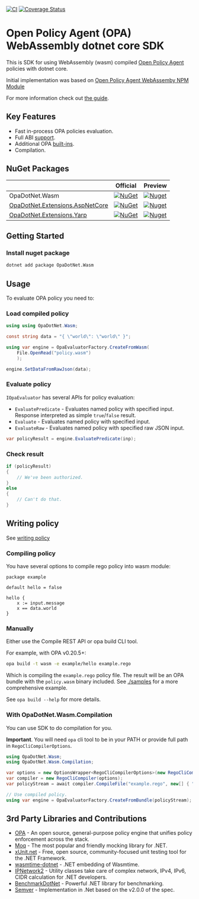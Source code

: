 ﻿[![CI](https://github.com/me-viper/OpaDotNet/workflows/CI/badge.svg)](https://github.com/me-viper/OpaDotNet)
[![Coverage Status](https://coveralls.io/repos/github/me-viper/OpaDotNet/badge.svg)](https://coveralls.io/github/me-viper/OpaDotNet)

# Open Policy Agent (OPA) WebAssembly dotnet core SDK

This is SDK for using WebAssembly (wasm) compiled [Open Policy Agent](https://www.openpolicyagent.org/) policies
with dotnet core.

Initial implementation was based
on [Open Policy Agent WebAssemby NPM Module](https://github.com/open-policy-agent/npm-opa-wasm)

For more information check out [the guide](https://andrii-kurochka.gitbook.io/opadotnet.wasm/).

## Key Features

* Fast in-process OPA policies evaluation.
* Full ABI [support](https://andrii-kurochka.gitbook.io/opadotnet.wasm/overview/opa-compatibility/abi).
* Additional OPA [built-ins](https://andrii-kurochka.gitbook.io/opadotnet.wasm/overview/opa-compatibility/builtins).
* Compilation.

## NuGet Packages

|                 | Official | Preview |
|-----------------|----------|---------|
| OpaDotNet.Wasm  | [![NuGet](https://img.shields.io/nuget/v/OpaDotNet.Wasm.svg)](https://www.nuget.org/packages/OpaDotNet.Wasm/) | [![Nuget](https://img.shields.io/nuget/vpre/OpaDotNet.Wasm.svg)](https://www.nuget.org/packages/OpaDotNet.Wasm/)  |
| [OpaDotNet.Extensions.AspNetCore](https://github.com/me-viper/OpaDotNet.Extensions/tree/main) | [![NuGet](https://img.shields.io/nuget/v/OpaDotNet.Extensions.AspNetCore.svg)](https://www.nuget.org/packages/OpaDotNet.Extensions.AspNetCore/) | [![Nuget](https://img.shields.io/nuget/vpre/OpaDotNet.Extensions.AspNetCore.svg)](https://www.nuget.org/packages/OpaDotNet.Extensions.AspNetCore/)  |
| [OpaDotNet.Extensions.Yarp](https://github.com/me-viper/OpaDotNet.Extensions/tree/main) | [![NuGet](https://img.shields.io/nuget/v/OpaDotNet.Extensions.Yarp.svg)](https://www.nuget.org/packages/OpaDotNet.Extensions.Yarp/) | [![Nuget](https://img.shields.io/nuget/vpre/OpaDotNet.Extensions.Yarp.svg)](https://www.nuget.org/packages/OpaDotNet.Extensions.Yarp/)  |

## Getting Started

### Install nuget package

```sh
dotnet add package OpaDotNet.Wasm
```

## Usage

To evaluate OPA policy you need to:

### Load compiled policy

```csharp
using using OpaDotNet.Wasm;

const string data = "{ \"world\": \"world\" }";

using var engine = OpaEvaluatorFactory.CreateFromWasm(
    File.OpenRead("policy.wasm")
    );

engine.SetDataFromRawJson(data);

```

### Evaluate policy

`IOpaEvaluator` has several APIs for policy evaluation:

* `EvaluatePredicate` - Evaluates named policy with specified input. Response interpreted as simple `true`/`false`
  result.
* `Evaluate` - Evaluates named policy with specified input.
* `EvaluateRaw` - Evaluates named policy with specified raw JSON input.

```csharp
var policyResult = engine.EvaluatePredicate(inp);
```

### Check result

```csharp
if (policyResult)
{
    // We've been authorized.
}
else
{
    // Can't do that.
}
```

## Writing policy

See [writing policy](https://www.openpolicyagent.org/docs/latest/how-do-i-write-policies/)

### Compiling policy

You have several options to compile rego policy into wasm module:

```rego
package example

default hello = false

hello {
    x := input.message
    x == data.world
}
```

### Manually

Either use the Compile REST API or opa build CLI tool.

For example, with OPA v0.20.5+:

```sh
opa build -t wasm -e example/hello example.rego
```

Which is compiling the `example.rego` policy file.
The result will be an OPA bundle with the `policy.wasm` binary included. See [./samples](./samples) for a more
comprehensive example.

See `opa build --help` for more details.

### With OpaDotNet.Wasm.Compilation

You can use SDK to do compilation for you.

**Important**. You will need `opa` cli tool to be in your PATH or provide full path in `RegoCliCompilerOptions`.

```csharp
using OpaDotNet.Wasm;
using OpaDotNet.Wasm.Compilation;

var options = new OptionsWrapper<RegoCliCompilerOptions>(new RegoCliCompilerOptions());
var compiler = new RegoCliCompiler(options);
var policyStream = await compiler.CompileFile("example.rego", new[] { "example/hello" });

// Use compiled policy.
using var engine = OpaEvaluatorFactory.CreateFromBundle(policyStream);
```

## 3rd Party Libraries and Contributions

* [OPA](https://www.openpolicyagent.org/) - An open source, general-purpose policy engine that unifies policy
  enforcement across the stack.
* [Moq](https://github.com/moq/moq4) - The most popular and friendly mocking library for .NET.
* [xUnit.net](https://xunit.net/) - Free, open source, community-focused unit testing tool for the .NET Framework.
* [wasmtime-dotnet](https://github.com/bytecodealliance/wasmtime-dotnet) - .NET embedding of Wasmtime.
* [IPNetwork2](https://github.com/lduchosal/ipnetwork) - Utility classes take care of complex network, IPv4, IPv6, CIDR
  calculation for .NET developers.
* [BenchmarkDotNet](https://github.com/dotnet/BenchmarkDotNet) - Powerful .NET library for benchmarking.
* [Semver](https://github.com/maxhauser/semver) - Implementation in .Net based on the v2.0.0 of the spec.
